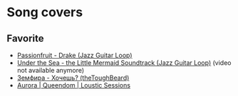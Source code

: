 # Song covers

## Favorite

- [Passionfruit - Drake (Jazz Guitar Loop)](https://www.youtube.com/watch?v=KK26ueQ5hEg)
- [Under the Sea - the Little Mermaid Soundtrack (Jazz Guitar Loop)]() (video not available anymore)
- [Земфира - Хочешь? (theToughBeard)](https://www.youtube.com/watch?v=4gS4tDcmTZw)
- [Aurora | Queendom | Loustic Sessions](https://www.youtube.com/watch?v=uM8Wqfv5Jw8)
